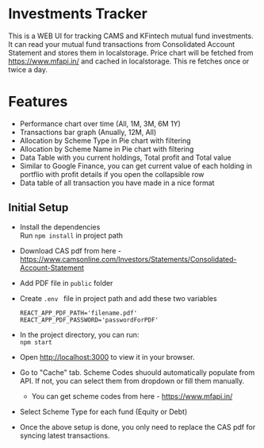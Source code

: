 # Investments Tracker

This is a WEB UI for tracking CAMS and KFintech mutual fund investments. It can read your mutual fund transactions from Consolidated Account Statement and stores them in localstorage. Price chart will be fetched from https://www.mfapi.in/ and cached in localstorage. This re fetches once or twice a day.

# Features
- Performance chart over time (All, 1M, 3M, 6M 1Y)
- Transactions bar graph (Anually, 12M, All)
- Allocation by Scheme Type in Pie chart with filtering
- Allocation by Scheme Name in Pie chart with filtering
- Data Table with you current holdings, Total profit and Total value
- Similar to Google Finance, you can get current value of each holding in portflio with profit details if you open the collapsible row
- Data table of all transaction you have made in a nice format

## Initial Setup

- Install the dependencies <br>
Run `npm install` in project path

- Download CAS pdf from here - https://www.camsonline.com/Investors/Statements/Consolidated-Account-Statement

- Add PDF file in `public` folder
- Create `.env ` file in project path and add these two variables
  ```
  REACT_APP_PDF_PATH='filename.pdf'
  REACT_APP_PDF_PASSWORD='passwordForPDF'
  ```
- In the project directory, you can run:<br>
  `npm start`
- Open [http://localhost:3000](http://localhost:3000) to view it in your browser.
- Go to "Cache" tab. Scheme Codes shuould automatically populate from API. If not, you can select them from dropdown or fill them manually.
  - You can get scheme codes from here - https://www.mfapi.in/
- Select Scheme Type for each fund (Equity or Debt)
- Once the above setup is done, you only need to replace the CAS pdf for syncing latest transactions.
